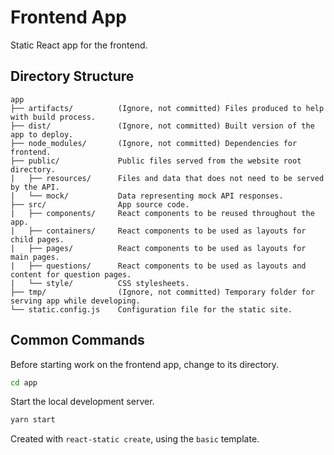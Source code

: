 # Frontend App

Static React app for the frontend.

## Directory Structure

```
app
├── artifacts/          (Ignore, not committed) Files produced to help with build process.
├── dist/               (Ignore, not committed) Built version of the app to deploy.
├── node_modules/       (Ignore, not committed) Dependencies for frontend.
├── public/             Public files served from the website root directory.
|   ├── resources/      Files and data that does not need to be served by the API.
|   └── mock/           Data representing mock API responses.
├── src/                App source code.
|   ├── components/     React components to be reused throughout the app.
|   ├── containers/     React components to be used as layouts for child pages.
|   ├── pages/          React components to be used as layouts for main pages.
|   ├── questions/      React components to be used as layouts and content for question pages.
|   └── style/          CSS stylesheets.
├── tmp/                (Ignore, not committed) Temporary folder for serving app while developing.
└── static.config.js    Configuration file for the static site.
```

## Common Commands

Before starting work on the frontend app, change to its directory.

```bash
cd app
```

Start the local development server.

```bash
yarn start
```

Created with `react-static create`, using the `basic` template.
